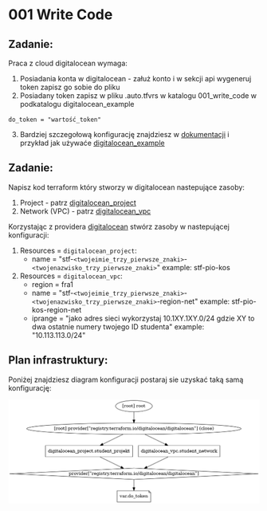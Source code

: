 # 001 Write Code
## Zadanie: 

Praca z cloud digitalocean wymaga:

1. Posiadania konta w digitalocean - załuż konto i w sekcji api wygeneruj token zapisz go sobie do pliku
2. Posiadany token zapisz w pliku .auto.tfvrs w katalogu 001_write_code w podkatalogu digitalocean_example
```hcl
do_token = "wartość_token"
```
3. Bardziej szczegołową konfigurację znajdziesz w [dokumentacji](https://registry.terraform.io/providers/digitalocean/digitalocean/latest/docs) i przykład jak używaće [digitalocean_example](https://registry.terraform.io/providers/digitalocean/digitalocean/latest/docs#example-usage)

## Zadanie:

Napisz kod terraform który stworzy w digitalocean nastepujące zasoby: 
1. Project - patrz [digitalocean_project](https://registry.terraform.io/providers/digitalocean/digitalocean/latest/docs/resources/project)
2. Network (VPC) - patrz [digitalocean_vpc](https://registry.terraform.io/providers/digitalocean/digitalocean/latest/docs/resources/vpc)

Korzystając z providera [digitalocean](https://registry.terraform.io/providers/digitalocean/digitalocean/latest/docs) stwórz zasoby w nastepującej konfiguracji:
1. Resources = `digitalocean_project`:
    - name = "stf-`<twojeimie_trzy_pierwsze_znaki>`-`<twojenazwisko_trzy_pierwsze_znaki>`" example: stf-pio-kos
2. Resources = `digitalocean_vpc`: 
    - region = fra1 
    - name = "stf-`<twojeimie_trzy_pierwsze_znaki>`-`<twojenazwisko_trzy_pierwsze_znaki>`-region-net" example: stf-pio-kos-region-net
    - iprange = "jako adres sieci wykorzystaj 10.1XY.1XY.0/24 gdzie XY to dwa ostatnie numery twojego ID studenta" example: "10.113.113.0/24"

## Plan infrastruktury:
Poniżej znajdziesz diagram konfiguracji postaraj sie uzyskać taką samą konfigurację:

![PNG GRAPH](/001_terraform_workflow/001_write_code/digitalocean_example/graph.png "Przykład graficzny konfiguracji")